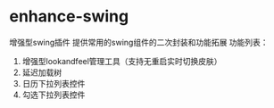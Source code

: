 # enhance-swing
增强型swing插件
提供常用的swing组件的二次封装和功能拓展
功能列表：
1. 增强型lookandfeel管理工具（支持无重启实时切换皮肤）
2. 延迟加载树
3. 日历下拉列表控件
4. 勾选下拉列表控件